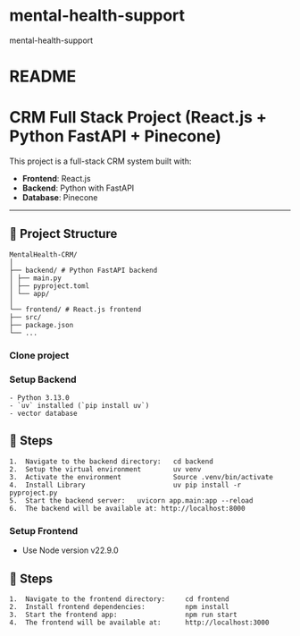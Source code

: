 # mental-health-support
mental-health-support
# README #
# CRM Full Stack Project (React.js + Python FastAPI + Pinecone)

This project is a full-stack CRM system built with:

- **Frontend**: React.js
- **Backend**: Python with FastAPI
- **Database**: Pinecone

---

## 📁 Project Structure
    MentalHealth-CRM/
    │
    ├── backend/ # Python FastAPI backend
    │ ├── main.py
    │ ├── pyproject.toml
    │ └── app/
    │
    └── frontend/ # React.js frontend
    ├── src/
    ├── package.json
    └── ...
### Clone project ###


### Setup Backend ###
    - Python 3.13.0
    - `uv` installed (`pip install uv`)
    - vector database

## 🔧 Steps
    1.  Navigate to the backend directory:   cd backend
    2.  Setup the virtual environment        uv venv
    3.  Activate the environment             Source .venv/bin/activate
    4.  Install Library                      uv pip install -r pyproject.py
    5.  Start the backend server:   uvicorn app.main:app --reload
    6.  The backend will be available at: http://localhost:8000
### Setup Frontend ###
* Use Node version v22.9.0
## 🔧 Steps
    1.  Navigate to the frontend directory:     cd frontend
    2.  Install frontend dependencies:          npm install
    3.  Start the frontend app:                 npm run start
    4.  The frontend will be available at:      http://localhost:3000

